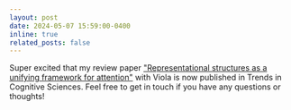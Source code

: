 ```yaml
---
layout: post
date: 2024-05-07 15:59:00-0400
inline: true
related_posts: false
---
```


Super excited that my review paper ["Representational structures as a unifying framework for attention"](https://doi.org/10.1016/j.tics.2024.01.002) with Viola is now published in Trends in Cognitive Sciences. Feel free to get in touch if you have any questions or thoughts!
